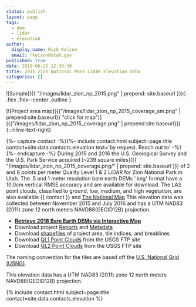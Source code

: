 ```yaml
---
status: publish
layout: page
tags:
  - dem
  - lidar
  - elevation
author:
  display_name: Rick Kelson
  email: rkelson@utah.gov
published: true
date: 2019-06-26 12:30:30
title: 2015 Zion National Park LiDAR Elevation Data
categories: []
---
```


![Sample]({{ "/images/lidar_zion_np_2015.png" | prepend: site.baseurl }}){: .flex .flex--center .outline }

[![Project area map]({{"/images/lidar_zion_np_2015_coverage_sm.png" | prepend:site.baseurl}} "click for map")]({{"/images/lidar_zion_np_2015_coverage.png" | prepend:site.baseurl}}){:.inline-text-right}

{%- capture contact -%}{%- include contact.html subject=page.title contact=site.data.contacts.elevation text='by request. Reach out to' -%}{%- endcapture -%}
During 2015 and 2016 the U.S. Geological Survey and the U.S. Park Service acquired [~239 square miles]({{ "/images/lidar_zion_np_2015_coverage.png/" | prepend: site.baseurl }}) of 2 and 8 points per meter Quality Level 1 & 2 LiDAR for Zion National Park in Utah. The .5 and 1 meter resolution bare earth DEMs '.img' format have a 10.0cm vertical RMSE accuracy and are available for download. The LAS point clouds, classified to ground, low, medium, and high vegetation, are also available {{ contact }} and [The National Map](https://viewer.nationalmap.gov/basic/) This elevation data was collected between November 2015 and July 2016 and has a UTM NAD83 (2011) zone 12 north meters NAVD88(GEOID12B) projection.

<ul class="dotless">
  <li>
    <strong>
      <i class="fa fa-download"></i> <a href="https://raster.utah.gov/?catGroup=.5%20Meter%20%7B2015%20Zion%20NP%20LiDAR%7D,1%20Meter%20%7B2015%20Zion%20NP%20LiDAR%7D&title=Zion%20National%20Park%202015%20LiDAR" target="_blank">Retrieve 2018 Bare Earth DEMs via Interactive Map</a>
    </strong>
  </li>
  <li>
    <i class="fa fa-download"></i> Download project <a href="https://storage.googleapis.com/state-of-utah-sgid-downloads/lidar/zion-np-2016/ZionNP_2015_Reports.zip" target="_blank">Reports</a> and
      <a href="https://storage.googleapis.com/state-of-utah-sgid-downloads/lidar/zion-np-2016/ZionNP_2015_Metadata.zip" target="_blank">Metadata</a>
  </li>
  <li>
    <i class="fa fa-download"></i> Download <a href="https://storage.googleapis.com/state-of-utah-sgid-downloads/lidar/zion-np-2016/ZionNP_2015_shps.zip" target="_blank">shapefiles</a> of project area, tile indices, and breaklines
  </li>
  <li>
      <i class="fa fa-download"></i> Download <a href="ftp://rockyftp.cr.usgs.gov/vdelivery/Datasets/Staged/Elevation/LPC/Projects/USGS_LPC_UT_ZionNP_QL1_2016_LAS_2017/" target="_blank">QL1 Point Clouds</a> from the USGS FTP site
  </li>
  <li>
      <i class="fa fa-download"></i> Download <a href="ftp://rockyftp.cr.usgs.gov/vdelivery/Datasets/Staged/Elevation/LPC/Projects/USGS_LPC_UT_ZionNP_QL2_2016_LAS_2017/" target="_blank">QL2 Point Clouds</a> from the USGS FTP site
  </li>
</ul>

The naming convention for the tiles are based off the [U.S. National Grid (USNG)](https://www.fgdc.gov/usng/how-to-read-usng/index_html).

This elevation data has a UTM NAD83 (2011) zone 12 north meters NAVD88(GEOID12B) projection.

{% include contact.html subject=page.title contact=site.data.contacts.elevation %}

